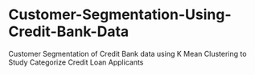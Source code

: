# Customer-Segmentation-Using-Credit-Bank-Data
 Customer Segmentation of Credit Bank data using K Mean Clustering to Study Categorize Credit Loan Applicants
